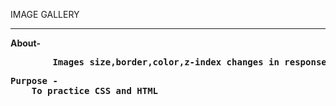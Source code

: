 IMAGE GALLERY <br> <hr>
<b>About-<b/>
<pre>        <b>Images</b> size,border,color,z-index changes in response to hover or click.</pre>
<pre><b>Purpose -</b>
    To practice CSS and HTML</pre>
